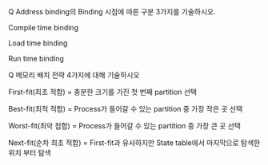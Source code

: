 Q Address binding의 Binding 시점에 따른 구분 3가지를 기술하시오.

Compile time binding

Load time binding

Run time binding



Q 메모리 배치 전략 4가지에 대해 기술하시오

First-fit(최초 적합) = 충분한 크기를 가진 첫 번째 partition 선택

Best-fit(최적 적합)  = Process가 들어갈 수 있는 partition 중 가장 작은 곳 선택

Worst-fit(최악 접합) = Process가 들어갈 수 있는 partition 중 가장 큰 곳 선택

Next-fit(순차 최초 적합) = First-fit과 유사하지만 State table에서 마지막으로 탐색한 위치 부터 탐색

